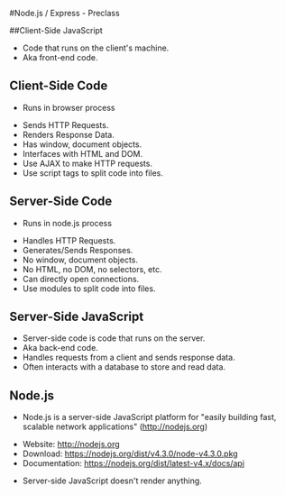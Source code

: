 #Node.js / Express - Preclass

##Client-Side JavaScript
 - Code that runs on the client's machine.
 - Aka front-end code.

## Client-Side Code
  * Runs in browser process
 - Sends HTTP Requests.
 - Renders Response Data.
 - Has window, document objects.
 - Interfaces with HTML and DOM.
 - Use AJAX to make HTTP requests.
 - Use script tags to split code into files.

## Server-Side Code
  * Runs in node.js process
 - Handles HTTP Requests.
 - Generates/Sends Responses.
 - No window, document objects.
 - No HTML, no DOM, no selectors, etc.
 - Can directly open connections.
 - Use modules to split code into files.

## Server-Side JavaScript
 - Server-side code is code that runs on the server.
 - Aka back-end code.
 - Handles requests from a client and sends response data.
 - Often interacts with a database to store and read data.

## Node.js
  - Node.js is a server-side JavaScript platform for "easily building fast, scalable network applications" (http://nodejs.org)

  * Website: http://nodejs.org
  * Download: https://nodejs.org/dist/v4.3.0/node-v4.3.0.pkg
  * Documentation: https://nodejs.org/dist/latest-v4.x/docs/api

  - Server-side JavaScript doesn't render anything.

